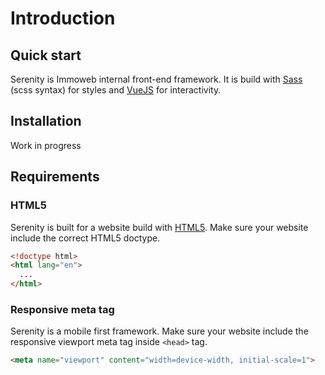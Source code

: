 # Introduction

## Quick start

Serenity is Immoweb internal front-end framework. It is build with [Sass](https://sass-lang.com/) (scss syntax) for styles and [VueJS](https://vuejs.org/) for interactivity.

## Installation

Work in progress

## Requirements

### HTML5
Serenity is built for a website build with [HTML5](https://developer.mozilla.org/en-US/docs/Web/Guide/HTML/HTML5). Make sure your website include the correct HTML5 doctype.

```html
<!doctype html>
<html lang="en">
  ...
</html>
```

### Responsive meta tag
Serenity is a mobile first framework. Make sure your website include the responsive viewport meta tag inside `<head>` tag.

```html
<meta name="viewport" content="width=device-width, initial-scale=1">
```

